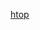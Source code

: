[htop](https://www.deonsworld.co.za/2012/12/20/understanding-and-using-htop-monitor-system-resources/)
